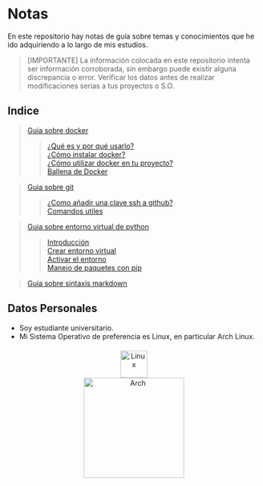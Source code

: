 # Notas

En este repositorio hay notas de guía sobre temas y conocimientos que he ido adquiriendo a lo largo de mis estudios.

> [IMPORTANTE]
> La información colocada en este repositorio intenta ser información corroborada, sin embargo puede existir alguna discrepancia o error. Verificar los datos antes de realizar modificaciones serias a tus proyectos o S.O.

## Indice

> [Guia sobre docker](docker.md)
>> [¿Qué es y por qué usarlo?](docker.md#qué-es-docker-y-por-qué-debería-usarlo)  
>> [¿Cómo instalar docker?](docker.md#como-instalar-docker-en-distros-basadas-en-debian)  
>> [¿Cómo utilizar docker en tu proyecto?](docker.md#cómo-utilizar-docker-en-tu-proyecto)  
>> [Ballena de Docker](docker.md#quieres-que-tu-docker-imprima-una-ballena)  

> [Guia sobre git](git.md)  
>> [¿Como añadir una clave ssh a github?](git.md#como-añadir-una-clave-ssh-a-github)  
>> [Comandos utiles](git.md#comandos-utiles-para-iniciar-un-repo-de-git)  

> [Guia sobre entorno virtual de python](python_venv.md)  
>> [Introducción](python_venv.md#1-introducción)  
>> [Crear entorno virtual](python_venv.md#2-crear-un-entorno-virtual)  
>> [Activar el entorno](python_venv.md#3-activar-el-entorno-virtual)  
>> [Manejo de paquetes con pip](python_venv.md#4-manejo-de-paquetes-con-pip)

> [Guía sobre sintaxis markdown](https://docs.github.com/es/get-started/writing-on-github/getting-started-with-writing-and-formatting-on-github/basic-writing-and-formatting-syntax)

## Datos Personales

- Soy estudiante universitario.
- Mi Sistema Operativo de preferencia es Linux, en particular Arch Linux.

<div style="text-align:center; margin: 20px;">
  <img src="https://upload.wikimedia.org/wikipedia/commons/thumb/3/35/Tux.svg/1200px-Tux.svg.png" alt="Linux" width="54" style="display:block; margin:auto;"/>
  <img src="https://upload.wikimedia.org/wikipedia/commons/thumb/e/e8/Archlinux-logo-standard-version.png/800px-Archlinux-logo-standard-version.png" alt="Arch" width="200" style="display:flex; margin:auto;"/>
</div>

